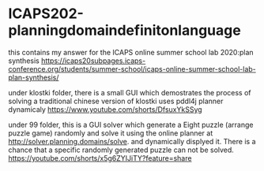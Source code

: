 # ICAPS202-planningdomaindefinitonlanguage
this contains my answer for the ICAPS online summer school lab 2020:plan synthesis 
https://icaps20subpages.icaps-conference.org/students/summer-school/icaps-online-summer-school-lab-plan-synthesis/


under klostki folder, there is a small GUI which demostrates the process of solving a traditional chinese version of klostki uses pddl4j planner dynamicaly
https://www.youtube.com/shorts/DfsuxYkSSyg

under 99 folder, this is a GUI solver which generate a Eight puzzle (arrange puzzle game) randomly and solve it using the online planner at http://solver.planning.domains/solve. and dynamically displyed it. There is a chance that a specific randomly generated puzzle can not be solved. 
https://youtube.com/shorts/x5g6ZYIJiTY?feature=share
